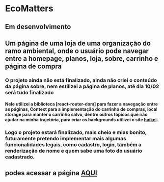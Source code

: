 # EcoMatters

## Em desenvolvimento

## Um página de uma loja de uma organização do ramo ambiental, onde o usuário pode navegar entre a homepage, planos, loja, sobre, carrinho e página de compra

### O projeto ainda não está finalizado, ainda não criei o conteúdo da página sobre, nem estilizei a página de planos, até dia 10/02 será tudo finalizado

#### Nele utilizei a biblioteca [react-router-dom] para fazer a navegação entre as páginas, Context para a implementação do carrinho de compras, local storage para manter o carrinho salvo, dentre outros tópicos que irão ajudar na minha trajetória, para criar os backgrounds utilizei o site [haikei](https://app.haikei.app/).

### Logo o projeto estará finalizado, mais cheio e mias bonito, futuramente pretendo implementar mais algumas funcionalidades legais, como cadastro, login, também a renderização de nome e quem sabe uma foto do usuário cadastrado.

## podes acessar a página [AQUI](https://mthslnk-gthb.github.io/ecomatters-react/)

